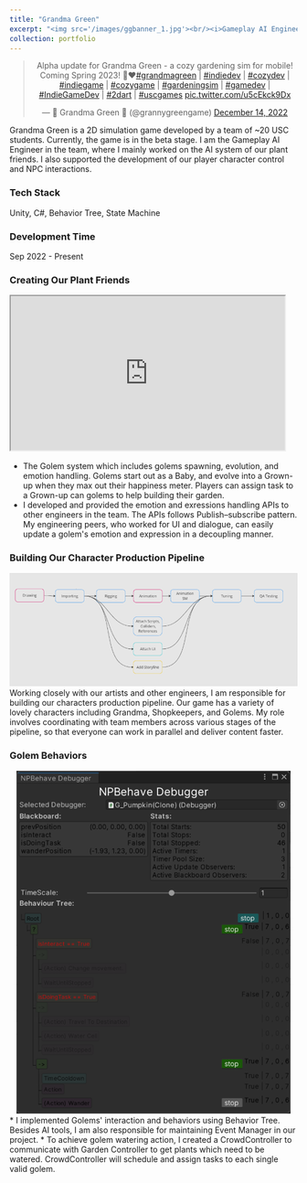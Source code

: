 ```yaml
---
title: "Grandma Green"
excerpt: "<img src='/images/ggbanner_1.jpg'><br/><i>Gameplay AI Engineer / Unity / Coming to Mobile<i>"
collection: portfolio
---
```


<body>
    <center>
    <blockquote class="twitter-tweet"><p lang="en" dir="ltr">Alpha update for Grandma Green - a cozy gardening sim for mobile! Coming Spring 2023! 🌷❤️<a href="https://twitter.com/hashtag/grandmagreen?src=hash&amp;ref_src=twsrc%5Etfw">#grandmagreen</a> | <a href="https://twitter.com/hashtag/indiedev?src=hash&amp;ref_src=twsrc%5Etfw">#indiedev</a> | <a href="https://twitter.com/hashtag/cozydev?src=hash&amp;ref_src=twsrc%5Etfw">#cozydev</a> | <a href="https://twitter.com/hashtag/indiegame?src=hash&amp;ref_src=twsrc%5Etfw">#indiegame</a> | <a href="https://twitter.com/hashtag/cozygame?src=hash&amp;ref_src=twsrc%5Etfw">#cozygame</a> | <a href="https://twitter.com/hashtag/gardeningsim?src=hash&amp;ref_src=twsrc%5Etfw">#gardeningsim</a> | <a href="https://twitter.com/hashtag/gamedev?src=hash&amp;ref_src=twsrc%5Etfw">#gamedev</a> | <a href="https://twitter.com/hashtag/IndieGameDev?src=hash&amp;ref_src=twsrc%5Etfw">#IndieGameDev</a> | <a href="https://twitter.com/hashtag/2dart?src=hash&amp;ref_src=twsrc%5Etfw">#2dart</a> | <a href="https://twitter.com/hashtag/uscgames?src=hash&amp;ref_src=twsrc%5Etfw">#uscgames</a> <a href="https://t.co/u5cEkck9Dx">pic.twitter.com/u5cEkck9Dx</a></p>&mdash; 💚 Grandma Green 💚 (@grannygreengame) <a href="https://twitter.com/grannygreengame/status/1603126430333865984?ref_src=twsrc%5Etfw">December 14, 2022</a></blockquote> <script async src="https://platform.twitter.com/widgets.js" charset="utf-8"></script>
    </center>
</body>

Grandma Green is a 2D simulation game developed by a team of ~20 USC students. Currently, the game is in the beta stage. I am the Gameplay AI Engineer in the team, where I mainly worked on the AI system of our plant friends. I also supported the development of our player character control and NPC interactions.  

### Tech Stack
Unity, C#, Behavior Tree, State Machine

### Development Time
Sep 2022 - Present

### Creating Our Plant Friends
<iframe width="480" height="270"
src="https://www.youtube.com/embed/EfACmy3D3ps">
</iframe>

* The Golem system which includes golems spawning, evolution, and emotion handling. Golems start out as a Baby, and evolve into a Grown-up when they max out their happiness meter. Players can assign task to a Grown-up can golems to help building their garden.  
* I developed and provided the emotion and exressions handling APIs to other engineers in the team. The APIs follows Publish–subscribe pattern. My engineering peers, who worked for UI and dialogue, can easily update a golem's emotion and expression in a decoupling manner.

### Building Our Character Production Pipeline
<img src = '/images/CHApipeline.png'><br/>
Working closely with our artists and other engineers, I am responsible for building our characters production pipeline. Our game has a variety of lovely characters including Grandma, Shopkeepers, and Golems. My role involves coordinating with team members across various stages of the pipeline, so that everyone can work in parallel and deliver content faster.

### Golem Behaviors
<center><img src='/images/npbehave_window.png'><br/></center>
* I implemented Golems' interaction and behaviors using Behavior Tree. Besides AI tools, I am also responsible for maintaining Event Manager in our project. 
* To achieve golem watering action, I created a CrowdController to communicate with Garden Controller to get plants which need to be watered. CrowdController will schedule and assign tasks to each single valid golem. 
